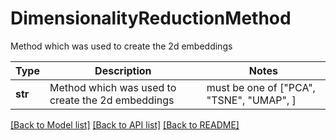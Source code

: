 # DimensionalityReductionMethod

Method which was used to create the 2d embeddings

Type | Description | Notes
------------- | ------------- | -------------
**str** | Method which was used to create the 2d embeddings |  must be one of ["PCA", "TSNE", "UMAP", ]

[[Back to Model list]](../README.md#documentation-for-models) [[Back to API list]](../README.md#documentation-for-api-endpoints) [[Back to README]](../README.md)

